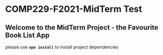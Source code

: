 # COMP229-F2021-MidTerm Test

## Welcome to the MidTerm Project - the Favourite Book List App

please use **`npm install`** to install project dependencies
